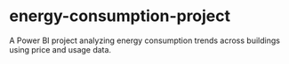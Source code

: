 # energy-consumption-project
A Power BI project analyzing energy consumption trends across buildings using price and usage data.
